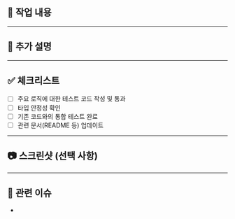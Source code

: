 ## 📄 작업 내용
<!-- 이 PR에서 작업한 내용을 구체적으로 적어주세요 -->

   
---

## 🤔 추가 설명
<!-- 코드 구현에 대한 추가적인 설명이나 고려 사항이 있다면 적어주세요 -->
   
---

## ✅ 체크리스트
- [ ] 주요 로직에 대한 테스트 코드 작성 및 통과
- [ ] 타입 안정성 확인
- [ ] 기존 코드와의 통합 테스트 완료
- [ ] 관련 문서(README 등) 업데이트

---

## 📷 스크린샷 (선택 사항)
<!-- 동작 화면, 테스트 결과 등 시각적인 자료가 있다면 추가해주세요 -->

---

## 🔗 관련 이슈
<!-- 관련된 이슈 번호를 적어주세요 -->
- 
